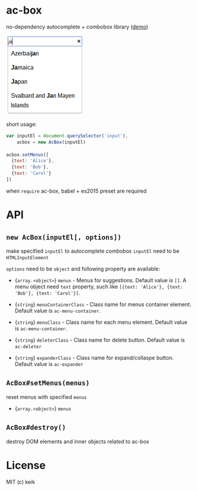 # ac-box

no-dependency autocomplete + combobox library ([demo](http://keik.info/ac-box/examples/))

![](https://github.com/keik/ac-box/raw/master/screenshot.png)

short usage:

```js
var inputEl = document.querySelector('input'),
    acbox = new AcBox(inputEl)

acbox.setMenus([
  {text: 'Alice'},
  {text: 'Bob'},
  {text: 'Carol'}
])
```

when `require` ac-box, babel + es2015 preset are required


# API

## `new AcBox(inputEl[, options])`

make specified `inputEl` to autocomplete combobox
`inputEl` need to be `HTMLInputElement`

`options` need to be `object` and following property are available:

* {`array.<object>`} `menus` -
Menus for suggestions. Default value is `[]`. A menu object need `text` property, such like `[{text: 'Alice'}, {text: 'Bob'}, {text: 'Carol'}]`.

* {`string`} `menuContainerClass` -
Class name for menus container element. Default value is `ac-menu-container`.

* {`string`} `menuClass` -
Class name for each menu element. Default value is `ac-menu-container`.

* {`string`} `deleterClass` -
Class name for delete button. Default value is `ac-deleter`

* {`string`} `expanderClass` -
Class name for expand/collaspe button. Default value is `ac-expander`


## `AcBox#setMenus(menus)`

reset menus with specified `menus`

* {`array.<object>`} `menus`


## `AcBox#destroy()`

destroy DOM elements and inner objects related to ac-box


# License

MIT (c) keik
